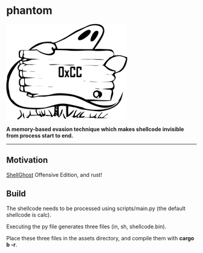 # phantom

![logo](./assets/logo.png)

**A memory-based evasion technique which makes shellcode invisible from process start to end.**

-----------------------------------------------------------------------------------------------------------------------------------------------------------------
## Motivation

[ShellGhost](https://github.com/lem0nSec/ShellGhost) Offensive Edition, and rust!

## Build

The shellcode needs to be processed using scripts/main.py (the default shellcode is calc).

Executing the py file generates three files (in, sh, shellcode.bin).

Place these three files in the assets directory, and compile them with **cargo b -r**.